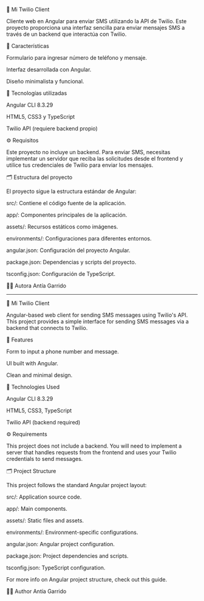 📱 Mi Twilio Client

Cliente web en Angular para enviar SMS utilizando la API de Twilio.
Este proyecto proporciona una interfaz sencilla para enviar mensajes SMS a través de un backend que interactúa con Twilio.

🚀 Características

Formulario para ingresar número de teléfono y mensaje.

Interfaz desarrollada con Angular.

Diseño minimalista y funcional.

🧰 Tecnologías utilizadas

Angular CLI 8.3.29

HTML5, CSS3 y TypeScript

Twilio API (requiere backend propio)

⚙️ Requisitos

Este proyecto no incluye un backend. Para enviar SMS, necesitas implementar un servidor que reciba las solicitudes desde el frontend y utilice tus credenciales de Twilio para enviar los mensajes.

🗂️ Estructura del proyecto

El proyecto sigue la estructura estándar de Angular:

src/: Contiene el código fuente de la aplicación.

app/: Componentes principales de la aplicación.

assets/: Recursos estáticos como imágenes.

environments/: Configuraciones para diferentes entornos.

angular.json: Configuración del proyecto Angular.

package.json: Dependencias y scripts del proyecto.

tsconfig.json: Configuración de TypeScript.


🧑‍💻 Autora
Antía Garrido


-----------------------------------------------------------------------------------------------------------------------------------
📱 Mi Twilio Client

Angular-based web client for sending SMS messages using Twilio's API.
This project provides a simple interface for sending SMS messages via a backend that connects to Twilio.

🚀 Features

Form to input a phone number and message.

UI built with Angular.

Clean and minimal design.

🧰 Technologies Used

Angular CLI 8.3.29

HTML5, CSS3, TypeScript

Twilio API (backend required)

⚙️ Requirements

This project does not include a backend. You will need to implement a server that handles requests from the frontend and uses your Twilio credentials to send messages.

🗂️ Project Structure

This project follows the standard Angular project layout:

src/: Application source code.

app/: Main components.

assets/: Static files and assets.

environments/: Environment-specific configurations.

angular.json: Angular project configuration.

package.json: Project dependencies and scripts.

tsconfig.json: TypeScript configuration.

For more info on Angular project structure, check out this guide.


🧑‍💻 Author
Antía Garrido

